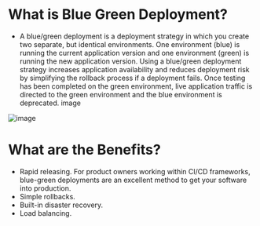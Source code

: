 # What is Blue Green Deployment?

- A blue/green deployment is a deployment strategy in which you create two separate, but identical environments. One environment (blue) is running the current application version and one environment (green) is running the new application version. Using a blue/green deployment strategy increases application availability and reduces deployment risk by simplifying the rollback process if a deployment fails. Once testing has been completed on the green environment, live application traffic is directed to the green environment and the blue environment is deprecated.
image

![image](https://user-images.githubusercontent.com/97250268/201677748-17958dce-e930-4a1b-a66c-cd84022b676b.png)


# What are the Benefits?

- Rapid releasing. For product owners working within CI/CD frameworks, blue-green deployments are an excellent method to get your software into production.
- Simple rollbacks.
- Built-in disaster recovery.
- Load balancing.
